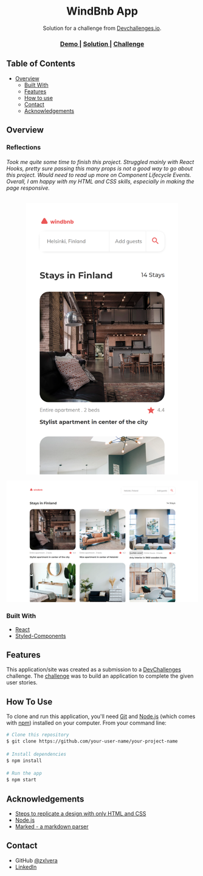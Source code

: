 <!--se update value in the {}  -->

<h1 align="center">WindBnb App</h1>

<div align="center">
   Solution for a challenge from  <a href="http://devchallenges.io" target="_blank">Devchallenges.io</a>.
   </div>

   <div align="center">
     <h3>
         <a href="https://{your-demo-link.your-domain}">
               Demo
         </a>
         <span> | </span>
         <a href="https://{your-url-to-the-solution}">
            Solution
         </a>
         <span> | </span>
         <a href="https://devchallenges.io/challenges/3JFYedSOZqAxYuOCNmYD">
            Challenge
         </a>
     </h3>
   </div>

<!-- TABLE OF CONTENTS -->
## Table of Contents

- [Overview](#overview)
  - [Built With](#built-with)
  - [Features](#features)
  - [How to use](#how-to-use)
  - [Contact](#contact)
  - [Acknowledgements](#acknowledgements)

<!-- OVERVIEW -->

## Overview

### Reflections
###### Took me quite some time to finish this project. Struggled mainly with React Hooks, pretty sure passing this many props is not a good way to go about this project. Would need to read up more on Component Lifecycle Events. Overall, I am happy with my HTML and CSS skills, especially in making the page responsive.

<p align="center"><img src="https://github.com/zxlvera/windbnb-app/blob/main/responsive_sc.png?raw=true" width="400"></p>

![screenshot](https://raw.githubusercontent.com/zxlvera/windbnb-app/main/fullscreen_sc.png)

### Built With

<!-- This section should list any major frameworks that you built your project using. Here are a few examples.-->

- [React](https://reactjs.org/)
- [Styled-Components](https://styled-components.com/)

## Features

<!-- List the features of your application or follow the template. Don't share the figma file here :) -->

This application/site was created as a submission to a [DevChallenges](https://devchallenges.io/challenges) challenge. The [challenge](https://devchallenges.io/challenges/3JFYedSOZqAxYuOCNmYD) was to build an application to complete the given user stories.

## How To Use

<!-- Example: -->
To clone and run this application, you'll need [Git](https://git-scm.com) and [Node.js](https://nodejs.org/en/download/) (which comes with [npm](http://npmjs.com)) installed on your computer. From your command line:

```bash
# Clone this repository
$ git clone https://github.com/your-user-name/your-project-name

# Install dependencies
$ npm install

# Run the app
$ npm start
```

## Acknowledgements

<!-- This section should list any articles or add-ons/plugins that helps you to complete the project. This is optional but it will help you in the future. For example: -->

- [Steps to replicate a design with only HTML and CSS](https://devchallenges-blogs.web.app/how-to-replicate-design/)
- [Node.js](https://nodejs.org/)
- [Marked - a markdown parser](https://github.com/chjj/marked)

## Contact
- GitHub [@zxlvera](https://github.com/zxlvera)
- [LinkedIn](https://www.linkedin.com/in/veralimzx/)

